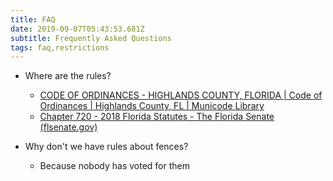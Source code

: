 ```yaml
---
title: FAQ
date: 2019-09-07T05:43:53.681Z
subtitle: Frequently Asked Questions
tags: faq,restrictions
---
```

* Where are the rules?

  * [CODE OF ORDINANCES - HIGHLANDS COUNTY, FLORIDA | Code of Ordinances | Highlands County, FL | Municode Library](https://library.municode.com/fl/highlands_county/codes/code_of_ordinances?nodeId=CD_ORDHICOFL)
  * [Chapter 720 - 2018 Florida Statutes - The Florida Senate (flsenate.gov)](https://www.flsenate.gov/Laws/Statutes/2018/Chapter720)
* W﻿hy don't we have rules about fences?

  * B﻿ecause nobody has voted for them